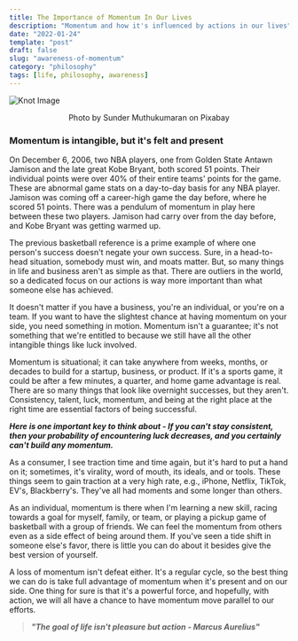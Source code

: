 ```yaml
---
title: The Importance of Momentum In Our Lives
description: "Momentum and how it's influenced by actions in our lives"
date: "2022-01-24"
template: "post"
draft: false
slug: "awareness-of-momentum"
category: "philosophy"
tags: [life, philosophy, awareness]
---
```


![Knot Image](https://res.cloudinary.com/drjn3dk05/image/upload/c_scale,w_555/v1641426788/newtons-cradle-gfd2166ee3_640_w3dmld.png)
<figcaption align = "center">Photo by Sunder Muthukumaran on Pixabay </figcaption>

### Momentum is intangible, but it's felt and present

On December 6, 2006, two NBA players, one from Golden State Antawn Jamison and the late great Kobe Bryant, both scored 51 points. Their individual points were over 40% of their entire teams' points for the game. These are abnormal game stats on a day-to-day basis for any NBA player. Jamison was coming off a career-high game the day before, where he scored 51 points. There was a pendulum of momentum in play here between these two players. Jamison had carry over from the day before, and Kobe Bryant was getting warmed up.

The previous basketball reference is a prime example of where one person's success doesn't negate your own success. Sure, in a head-to-head situation, somebody must win, and moats matter. But, so many things in life and business aren't as simple as that. There are outliers in the world, so a dedicated focus on our actions is way more important than what someone else has achieved.

It doesn't matter if you have a business, you're an individual, or you're on a team. If you want to have the slightest chance at having momentum on your side, you need something in motion. Momentum isn't a guarantee; it's not something that we're entitled to because we still have all the other intangible things like luck involved.

Momentum is situational; it can take anywhere from weeks, months, or decades to build for a startup, business, or product. If it's a sports game, it could be after a few minutes, a quarter, and home game advantage is real. There are so many things that look like overnight successes, but they aren't. Consistency, talent, luck, momentum, and being at the right place at the right time are essential factors of being successful.

***Here is one important key to think about - If you can't stay consistent, then your probability of encountering luck decreases, and you certainly can't build any momentum.***

As a consumer, I see traction time and time again, but it's hard to put a hand on it; sometimes, it's virality, word of mouth, its ideals, and or tools. These things seem to gain traction at a very high rate, e.g., iPhone, Netflix, TikTok, EV's, Blackberry's. They've all had moments and some longer than others.

As an individual, momentum is there when I'm learning a new skill, racing towards a goal for myself, family, or team, or playing a pickup game of basketball with a group of friends. We can feel the momentum from others even as a side effect of being around them. If you've seen a tide shift in someone else's favor, there is little you can do about it besides give the best version of yourself.

A loss of momentum isn't defeat either. It's a regular cycle, so the best thing we can do is take full advantage of momentum when it's present and on our side. One thing for sure is that it's a powerful force, and hopefully, with action, we will all have a chance to have momentum move parallel to our efforts.

> ***"The goal of life isn't pleasure but action - Marcus Aurelius"***
